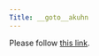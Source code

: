 ```yaml
---
Title: __goto__akuhn
---
```


<head><meta http-equiv="refresh" content="1; url='/staff/adriankuhn'" /></head><body><p>Please follow <a href="/staff/adriankuhn">this link</a>.</p></body>
